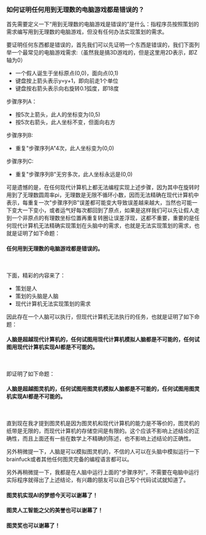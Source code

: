 ### 如何证明任何用到无理数的电脑游戏都是错误的？

首先需要定义一下“用到无理数的电脑游戏是错误的”是什么：指程序员按照策划的需求编写用到无理数的电脑游戏，但没有任何办法实现策划的需求。

要证明任何东西都是错误的，首先我们可以先证明一个东西是错误的，我们下面列举一个最常见的电脑游戏需求:（虽然我是搞3D游戏的，但是这里用2D表示，即Z轴为0）

- 一个假人诞生于坐标原点(0,0)，面向点(0,1)
- 键盘按上箭头表示y=y+1，即向前走1个单位
- 键盘按右箭头表示向右旋转0.1弧度，即18度

步骤序列A：

- 按5次上箭头，此人的坐标变为(0,5)
- 按5次右箭头，此人坐标不变，但面向右方

步骤序列B:

- 重复"步骤序列A"4次，此人坐标变为(0,0)

步骤序列C:
- 重复"步骤序列B"无穷多次，此人坐标永远是(0,0)

可是遗憾的是，在任何现代计算机上都无法编程实现上述步骤，因为其中在旋转时用到了无理数圆周率pi，无理数是无限不循环小数，因而无法精确在现代计算机中表示，每重复一次"步骤序列B"误差都可能变大导致误差越来越大，当然也可能一下变大一下变小，或者运气好每次都回到了原点，如果是这样我们可以先让假人走到一个非原点的有理数坐标位置再重复转圈让误差浮现，这都不重要，重要的是任何现代计算机无法精确实现策划在头脑中的需求，也就是无法实现策划的需求，也就是证明了如下命题：

#### 任何用到无理数的电脑游戏都是错误的。

<br/>

下面，精彩的内容来了：

- 策划是人
- 策划的头脑是人脑
- 现代计算机无法实现策划的需求

因此存在一个人脑可以执行，但现代计算机无法执行的任务，也就是证明了如下命题：

#### 人脑是超越现代计算机的，任何试图用现代计算机模拟人脑都是不可能的，任何试图用现代计算机实现AI都是不可能的。

<br/>

即证明了如下命题：

#### 人脑是超越图灵机的，任何试图用图灵机模拟人脑都是不可能的，任何试图用图灵机实现AI都是不可能的。

<br/>

直到现在我才提到图灵机是因为图灵机和现代计算机的能力是不等价的，图灵机的纸带是无限的，而现代计算机的存储空间是有限的。这个应该不影响上述结论的正确性，而且上面还有一些在数学上不精确的陈述，也不影响上述结论的正确性。

另外稍微提一下，人脑是可以模拟图灵机的，不信的人可以在头脑中模拟运行一下brainfuck或者其他任何图灵完备的编程语言都可以。

另外再稍微提一下，我都是在人脑中运行上面的"步骤序列"，不需要在电脑中运行实际程序就得出了上述结论，有兴趣的朋友可以自己写个代码试试就知道了。

#### 图灵机实现AI的梦想今天可以谢幕了！
#### 图灵人工智能之父的美誉也可以谢幕了！
#### 图灵奖也可以谢幕了！
